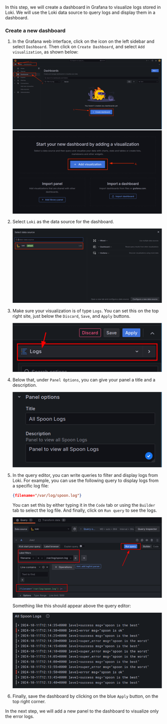 In this step, we will create a dashboard in Grafana to visualize logs stored in Loki. We will use the Loki data source to query logs and display them in a dashboard.

### Create a new dashboard

1. In the Grafana web interface, click on the icon on the left sidebar and select `Dashboard`. Then click on `Create Dashboard`, and select `Add visualization`, as shown below:

   ![](../assets/dashboard.png)
   ![](../assets/4th-dashboard.png)

2. Select `Loki` as the data source for the dashboard.

   ![](../assets/select-loki.png)

3. Make sure your visualization is of type `Logs`. You can set this on the top right site, just below the `Discard`, `Save`, and `Apply` buttons.

   ![](../assets/logs.png)

4. Below that, under `Panel Options`, you can give your panel a title and a description.

   ![](../assets/all-spoon-logs.png)

5. In the query editor, you can write queries to filter and display logs from Loki. For example, you can use the following query to display logs from a specific log file:

   ```json
   {filename="/var/log/spoon.log"}
   ```

   You can set this by either typing it in the `Code` tab or using the `Builder` tab to select the log file. And finally, click on `Run query` to see the logs.

   ![](../assets/query-builder.png)

   Something like this should appear above the query editor:

   ![](../assets/query-results.png)

6. Finally, save the dashboard by clicking on the blue `Apply` button, on the top right corner.

In the next step, we will add a new panel to the dashboard to visualize only the error logs.
